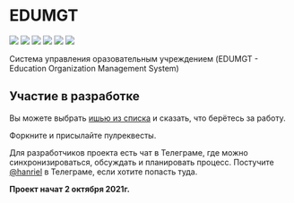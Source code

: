 # EDUMGT

[![](https://github.com/hanriel/edumgt/workflows/EditorConfig/badge.svg)](https://github.com/hanriel/edumgt/actions?query=workflow%3AEditorConfig)
[![](https://github.com/hanriel/edumgt/workflows/Markdown/badge.svg)](https://github.com/hanriel/edumgt/actions?query=workflow%3AMarkdown)
[![](https://github.com/hanriel/edumgt/workflows/HTML/badge.svg)](https://github.com/hanriel/edumgt/actions?query=workflow%3AHTML)
[![](https://github.com/hanriel/edumgt/workflows/Stylelint/badge.svg)](https://github.com/hanriel/edumgt/actions?query=workflow%3AStylelint)
[![](https://github.com/hanriel/edumgt/workflows/ESLint/badge.svg)](https://github.com/hanriel/edumgt/actions?query=workflow%3AESLint)
[![](https://github.com/hanriel/edumgt/workflows/Deploy/badge.svg)](https://github.com/hanriel/edumgt/actions?query=workflow%3ADeploy)

Система управления оразовательным учреждением (EDUMGT - Education Organization Management System)

## Участие в разработке

Вы можете выбрать [ишью из списка](https://github.com/hanriel/edumgt/issues) и сказать, что берётесь за работу.

Форкните и присылайте пулреквесты.

Для разработчиков проекта есть чат в Телеграме, где можно синхронизироваться, обсуждать и планировать процесс.
Постучите [@hanriel](https://t.me/hanriel) в Телеграме, если хотите попасть туда.

**Проект начат 2 октября 2021г.**